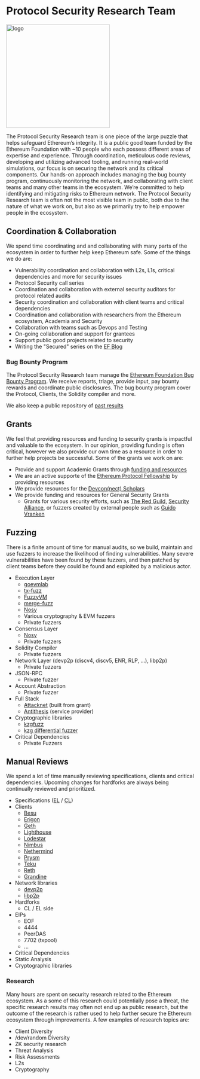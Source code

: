 # Protocol Security Research Team
<img width="277" alt="logo" src="https://github.com/user-attachments/assets/ff81a5b7-36fd-4bf5-9828-b2e8a7a7e792">

The Protocol Security Research team is one piece of the large puzzle that helps safeguard Ethereum’s integrity. It is a public good team funded by the Ethereum Foundation with ~10 people who each possess different areas of expertise and experience. Through coordination, meticulous code reviews, developing and utilizing advanced tooling, and running real-world simulations, our focus is on securing the network and its critical components. Our hands-on approach includes managing the bug bounty program, continuously monitoring the network, and collaborating with client teams and many other teams in the ecosystem. We’re committed to help identifying and mitigating risks to Ethereum network. The Protocol Security Research team is often not the most visible team in public, both due to the nature of what we work on, but also as we primarily try to help empower people in the ecosystem.


## Coordination & Collaboration
We spend time coordinating and and collaborating with many parts of the ecosystem in order to further help keep Ethereum safe. Some of the things we do are:
- Vulnerability coordination and collaboration with L2s, L1s, critical dependencies and more for security issues 
- Protocol Security call series
- Coordination and collaboration with external security auditors for protocol related audits
- Security coordination and collaboration with client teams and critical dependencies
- Coordination and collaboration with researchers from the Ethereum ecosystem, Academia and Security
- Collaboration with teams such as Devops and Testing
- On-going collaboration and support for grantees
- Support public good projects related to security
- Writing the "Secured" series on the [EF Blog](https://blog.ethereum.org)


### Bug Bounty Program
The Protocol Security Research team manage the [Ethereum Foundation Bug Bounty Program](https://bounty.ethereum.org). We receive reports, triage, provide input, pay bounty rewards and coordinate public disclosures. The bug bounty program cover the Protocol, Clients, the Solidity compiler and more.

We also keep a public repository of [past results](https://github.com/ethereum/public-disclosures/)


## Grants
We feel that providing resources and funding to security grants is impactful and valuable to the ecosystem. In our opinion, providing funding is often critical, however we also provide our own time as a resource in order to further help projects be successful. Some of the grants we work on are:
- Provide and support Academic Grants through [funding and resources](https://blog.ethereum.org/2023/06/28/academic-grants-round-23)
- We are an active supporte of the [Ethereum Protocol Fellowship](https://github.com/eth-protocol-fellows/cohort-five/blob/main/projects/project-ideas.md#protocol-security) by providing resources
- We provide resources for the [Devcon(nect) Scholars](https://blog.ethereum.org/2023/06/26/devconnect-instanbul-scholars)
- We provide funding and resources for General Security Grants
    - Grants for various security efforts, such as [The Red Guild](https://blog.theredguild.org/about/), [Security Alliance](https://securityalliance.org/), or fuzzers created by external people such as [Guido Vranken](https://guidovranken.com/)


## Fuzzing
There is a finite amount of time for manual audits, so we build, maintain and use fuzzers to increase the likelihood of finding vulnerabilities. Many severe vulnerabilities have been found by these fuzzers, and then patched by client teams before they could be found and exploited by a malicious actor.
- Execution Layer
    - [goevmlab](https://github.com/holiman/goevmlab/)
    - [tx-fuzz](https://github.com/MariusVanDerWijden/tx-fuzz)
    - [FuzzyVM](https://github.com/MariusVanDerWijden/FuzzyVM)
    - [merge-fuzz](https://github.com/MariusVanDerWijden/merge-fuzz)
    - [Nosy](https://github.com/infosecual/nosy)
    - Various cryptography & EVM fuzzers
    - Private fuzzers
- Consensus Layer
    - [Nosy](https://github.com/infosecual/nosy)
    - Private fuzzers
- Solidity Compiler
    - Private fuzzers
- Network Layer (devp2p (discv4, discv5, ENR, RLP, ...), libp2p)
    - Private fuzzers
- JSON-RPC
    - Private fuzzer
- Account Abstraction
    - Private fuzzer
- Full Stack
    - [Attacknet](https://github.com/crytic/attacknet) (built from grant)
    - [Antithesis]() (service provider)
- Cryptographic libraries
    - [kzgfuzz](https://github.com/jtraglia/kzg-fuzz)
    - [kzg differential fuzzer](https://github.com/ethereum/c-kzg-4844/tree/main/fuzz)
- Critical Dependencies
    - Private Fuzzers


## Manual Reviews
We spend a lot of time manually reviewing specifications, clients and critical dependencies. Upcoming changes for hardforks are always being continually reviewed and prioritized.
- Specifications ([EL](https://github.com/ethereum/execution-specs) / [CL](https://github.com/ethereum/consensus-specs))
- Clients
    - [Besu](https://github.com/hyperledger/besu/)
    - [Erigon](https://github.com/ledgerwatch/erigon)
    - [Geth](https://github.com/ethereum/go-ethereum/)
    - [Lighthouse](https://github.com/sigp/lighthouse/)
    - [Lodestar](https://github.com/ChainSafe/lodestar/)
    - [Nimbus](https://github.com/status-im/nimbus-eth2)
    - [Nethermind](https://github.com/NethermindEth/nethermind/)
    - [Prysm](https://github.com/prysmaticlabs/prysm/)
    - [Teku](https://github.com/Consensys/teku)
    - [Reth](https://github.com/paradigmxyz/reth/)
    - [Grandine](https://github.com/grandinetech/grandine)
- Network libraries
    - [devp2p](https://github.com/ethereum/devp2p/)
    - [libp2p](https://github.com/libp2p)
- Hardforks
    - CL / EL side
- EIPs
    - EOF
    - 4444
    - PeerDAS
    - 7702 (txpool)
    - ...
- Critical Dependencies
- Static Analysis
- Cryptographic libraries


### Research
Many hours are spent on security research related to the Ethereum ecosystem. As a some of this research could potentially pose a threat, the specific research results may often not end up as public research, but the outcome of the research is rather used to help further secure the Ethereum ecosystem through improvements. A few examples of research topics are:
- Client Diversity
- /dev/random Diversity
- ZK security research
- Threat Analysis
- Risk Assessments
- L2s
- Cryptography
